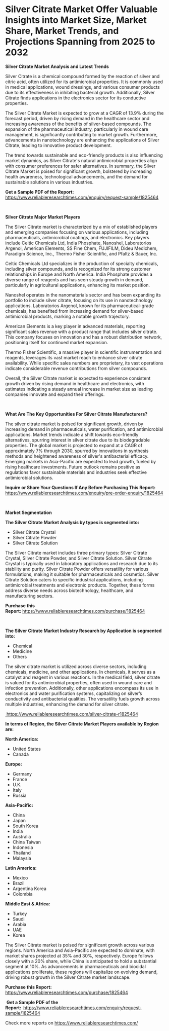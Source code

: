 <p><h1>Silver Citrate Market Offer Valuable Insights into Market Size, Market Share, Market Trends, and Projections Spanning from 2025 to 2032</h1></p><p><strong>Silver Citrate Market Analysis and Latest Trends</strong></p>
<p><p>Silver Citrate is a chemical compound formed by the reaction of silver and citric acid, often utilized for its antimicrobial properties. It is commonly used in medical applications, wound dressings, and various consumer products due to its effectiveness in inhibiting bacterial growth. Additionally, Silver Citrate finds applications in the electronics sector for its conductive properties.</p><p>The Silver Citrate Market is expected to grow at a CAGR of 13.9% during the forecast period, driven by rising demand in the healthcare sector and increasing awareness of the benefits of silver-based compounds. The expansion of the pharmaceutical industry, particularly in wound care management, is significantly contributing to market growth. Furthermore, advancements in nanotechnology are enhancing the applications of Silver Citrate, leading to innovative product development.</p><p>The trend towards sustainable and eco-friendly products is also influencing market dynamics, as Silver Citrate's natural antimicrobial properties align with consumer preferences for safer alternatives. In summary, the Silver Citrate Market is poised for significant growth, bolstered by increasing health awareness, technological advancements, and the demand for sustainable solutions in various industries.</p></p>
<p><strong>Get a Sample PDF of the Report:&nbsp;</strong> <a href="https://www.reliableresearchtimes.com/enquiry/request-sample/1825464?utm_campaign=3067&utm_medium=2&utm_source=Github&utm_content=ia&utm_term=01042025&utm_id=silver-citrate">https://www.reliableresearchtimes.com/enquiry/request-sample/1825464</a></p>
<p>&nbsp;</p>
<p><strong>Silver Citrate Major Market Players</strong></p>
<p><p>The Silver Citrate market is characterized by a mix of established players and emerging companies focusing on various applications, including pharmaceuticals, antimicrobial coatings, and electronics. Key players include Celtic Chemicals Ltd, India Phosphate, Nanoshel, Laboratorios Argenol, American Elements, SS Fine Chem, FUJIFILM, Dideu Medichem, Paradigm Science, Inc., Thermo Fisher Scientific, and Pfaltz & Bauer, Inc.</p><p>Celtic Chemicals Ltd specializes in the production of specialty chemicals, including silver compounds, and is recognized for its strong customer relationships in Europe and North America. India Phosphate provides a diverse range of reagents and has seen steady growth in demand, particularly in agricultural applications, enhancing its market position.</p><p>Nanoshel operates in the nanomaterials sector and has been expanding its portfolio to include silver citrate, focusing on its use in nanotechnology applications. Laboratorios Argenol, known for its pharmaceutical-grade chemicals, has benefited from increasing demand for silver-based antimicrobial products, marking a notable growth trajectory.</p><p>American Elements is a key player in advanced materials, reporting significant sales revenue with a product range that includes silver citrate. This company focuses on innovation and has a robust distribution network, positioning itself for continued market expansion.</p><p>Thermo Fisher Scientific, a massive player in scientific instrumentation and reagents, leverages its vast market reach to enhance silver citrate availability. While specific sales numbers are proprietary, its vast operations indicate considerable revenue contributions from silver compounds.</p><p>Overall, the Silver Citrate market is expected to experience consistent growth driven by rising demand in healthcare and electronics, with estimates indicating a steady annual increase in market size as leading companies innovate and expand their offerings.</p></p>
<p>&nbsp;</p>
<p><strong>What Are The Key Opportunities For Silver Citrate Manufacturers?</strong></p>
<p><p>The silver citrate market is poised for significant growth, driven by increasing demand in pharmaceuticals, water purification, and antimicrobial applications. Market trends indicate a shift towards eco-friendly alternatives, spurring interest in silver citrate due to its biodegradable properties. The global market is projected to expand at a CAGR of approximately 7% through 2030, spurred by innovations in synthesis methods and heightened awareness of silver's antibacterial efficacy. Emerging markets in Asia-Pacific are expected to lead growth, fueled by rising healthcare investments. Future outlook remains positive as regulations favor sustainable materials and industries seek effective antimicrobial solutions.</p></p>
<p><strong>Inquire or Share Your Questions If Any Before Purchasing This Report:</strong> <a href="https://www.reliableresearchtimes.com/enquiry/pre-order-enquiry/1825464?utm_campaign=3067&utm_medium=2&utm_source=Github&utm_content=ia&utm_term=01042025&utm_id=silver-citrate">https://www.reliableresearchtimes.com/enquiry/pre-order-enquiry/1825464</a></p>
<p>&nbsp;</p>
<p><strong>Market Segmentation</strong></p>
<p><strong>The Silver Citrate Market Analysis by types is segmented into:</strong></p>
<p><ul><li>Silver Citrate Crystal</li><li>Silver Citrate Powder</li><li>Silver Citrate Solution</li></ul></p>
<p><p>The Silver Citrate market includes three primary types: Silver Citrate Crystal, Silver Citrate Powder, and Silver Citrate Solution. Silver Citrate Crystal is typically used in laboratory applications and research due to its stability and purity. Silver Citrate Powder offers versatility for various formulations, making it suitable for pharmaceuticals and cosmetics. Silver Citrate Solution caters to specific industrial applications, including antimicrobial treatments and electronic products. Together, these forms address diverse needs across biotechnology, healthcare, and manufacturing sectors.</p></p>
<p><strong>Purchase this Report:&nbsp;</strong><a href="https://www.reliableresearchtimes.com/purchase/1825464?utm_campaign=3067&utm_medium=2&utm_source=Github&utm_content=ia&utm_term=01042025&utm_id=silver-citrate">https://www.reliableresearchtimes.com/purchase/1825464</a></p>
<p>&nbsp;</p>
<p><strong>The Silver Citrate Market Industry Research by Application is segmented into:</strong></p>
<p><ul><li>Chemical</li><li>Medicine</li><li>Others</li></ul></p>
<p><p>The silver citrate market is utilized across diverse sectors, including chemicals, medicine, and other applications. In chemicals, it serves as a catalyst and reagent in various reactions. In the medical field, silver citrate is valued for its antimicrobial properties, often used in wound care and infection prevention. Additionally, other applications encompass its use in electronics and water purification systems, capitalizing on silver’s conductivity and antibacterial qualities. The versatility fuels growth across multiple industries, enhancing the demand for silver citrate.</p></p>
<p><a href="https://www.reliableresearchtimes.com/silver-citrate-r1825464?utm_campaign=3067&utm_medium=2&utm_source=Github&utm_content=ia&utm_term=01042025&utm_id=silver-citrate">&nbsp;https://www.reliableresearchtimes.com/silver-citrate-r1825464</a></p>
<p><strong>In terms of Region, the Silver Citrate Market Players available by Region are:</strong></p>
<p>
    <p> <strong> North America: </strong>
        <ul>
            <li>United States</li>
            <li>Canada</li>
        </ul>
        </p> 
    <p> <strong> Europe: </strong>
        <ul>
            <li>Germany</li>
            <li>France</li>
            <li>U.K.</li>
            <li>Italy</li>
            <li>Russia</li>
        </ul>
        </p> 
    <p> <strong> Asia-Pacific: </strong>
        <ul>
            <li>China</li>
            <li>Japan</li>
            <li>South Korea</li>
            <li>India</li>
            <li>Australia</li>
            <li>China Taiwan</li>
            <li>Indonesia</li>
            <li>Thailand</li>
            <li>Malaysia</li>
        </ul>
        </p> 
    <p> <strong> Latin America: </strong>
        <ul>
            <li>Mexico</li>
            <li>Brazil</li>
            <li>Argentina Korea</li>
            <li>Colombia</li>
        </ul>
        </p> 
    <p> <strong> Middle East & Africa: </strong>
        <ul>
            <li>Turkey</li>
            <li>Saudi</li>
            <li>Arabia</li>
            <li>UAE</li>
            <li>Korea</li>
        </ul>
    </p>
    </p>
<p><p>The Silver Citrate market is poised for significant growth across various regions. North America and Asia-Pacific are expected to dominate, with market shares projected at 35% and 30%, respectively. Europe follows closely with a 20% share, while China is anticipated to hold a substantial segment at 10%. As advancements in pharmaceuticals and biocidal applications proliferate, these regions will capitalize on evolving demand, driving robust growth in the Silver Citrate market landscape.</p></p>
<p><strong>Purchase this Report: </strong><a href="https://www.reliableresearchtimes.com/purchase/1825464?utm_campaign=3067&utm_medium=2&utm_source=Github&utm_content=ia&utm_term=01042025&utm_id=silver-citrate">https://www.reliableresearchtimes.com/purchase/1825464</a></p>
<p>&nbsp;<strong>Get a Sample PDF of the Report:&nbsp;&nbsp;</strong><a href="https://www.reliableresearchtimes.com/enquiry/request-sample/1825464?utm_campaign=3067&utm_medium=2&utm_source=Github&utm_content=ia&utm_term=01042025&utm_id=silver-citrate">https://www.reliableresearchtimes.com/enquiry/request-sample/1825464</a></p>
<p><strong></strong></p>
<p>Check more reports on <a href="https://www.reliableresearchtimes.com/?utm_campaign=3067&utm_medium=2&utm_source=Github&utm_content=ia&utm_term=01042025&utm_id=silver-citrate">https://www.reliableresearchtimes.com/</a></p>